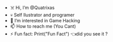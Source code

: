 - ☠️ Hi, I’m @Quatrixas
- 💀 Self Ilustrator and programer 
- 👀 I’m interested in Game Hacking 
- 📫 How to reach me (You Cant)
- ⚡ Fun fact: Print("Fun Fact")              👈did you see it ?

<!---
Quatrixas/Quatrixas is a ✨ special ✨ repository because its `README.md` (this file) appears on your GitHub profile.
You can click the Preview link to take a look at your changes.
--->
